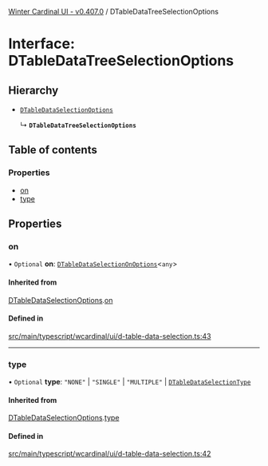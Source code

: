 [Winter Cardinal UI - v0.407.0](../index.md) / DTableDataTreeSelectionOptions

# Interface: DTableDataTreeSelectionOptions

## Hierarchy

- [`DTableDataSelectionOptions`](DTableDataSelectionOptions.md)

  ↳ **`DTableDataTreeSelectionOptions`**

## Table of contents

### Properties

- [on](DTableDataTreeSelectionOptions.md#on)
- [type](DTableDataTreeSelectionOptions.md#type)

## Properties

### on

• `Optional` **on**: [`DTableDataSelectionOnOptions`](DTableDataSelectionOnOptions.md)\<`any`\>

#### Inherited from

[DTableDataSelectionOptions](DTableDataSelectionOptions.md).[on](DTableDataSelectionOptions.md#on)

#### Defined in

[src/main/typescript/wcardinal/ui/d-table-data-selection.ts:43](https://github.com/winter-cardinal/winter-cardinal-ui/blob/v0.407.0/src/main/typescript/wcardinal/ui/d-table-data-selection.ts#L43)

___

### type

• `Optional` **type**: ``"NONE"`` \| ``"SINGLE"`` \| ``"MULTIPLE"`` \| [`DTableDataSelectionType`](../index.md#dtabledataselectiontype-1)

#### Inherited from

[DTableDataSelectionOptions](DTableDataSelectionOptions.md).[type](DTableDataSelectionOptions.md#type)

#### Defined in

[src/main/typescript/wcardinal/ui/d-table-data-selection.ts:42](https://github.com/winter-cardinal/winter-cardinal-ui/blob/v0.407.0/src/main/typescript/wcardinal/ui/d-table-data-selection.ts#L42)
